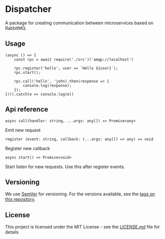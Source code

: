 # Dispatcher
A package for creating communication between microservices based on RabbitMQ.

## Usage
    (async () => {
        const rpc = await require('./src')('amqp://localhost')

        rpc.register('hello', user => `Hello ${user}`);
        rpc.start();

        rpc.call('hello', 'john).then(response => {
            console.log(response);
        });
    })().catch(e => console.log(e))

## Api reference
    async call(handler: string, ...args: any[]) => Promise<any>
Emit new request

    register (event: string, callback: (...args: any[]) => any) => void
Register new callback

    async start() => Promise<void>
Start listen for new requests. Use this after register events.

## Versioning
We use [SemVer](http://semver.org/) for versioning. For the versions available, see the [tags on this repository](https://github.com/macotsuu/dispatcher/tags). 

## License
This project is licensed under the MIT License - see the [LICENSE.md](LICENSE.md) file for details

